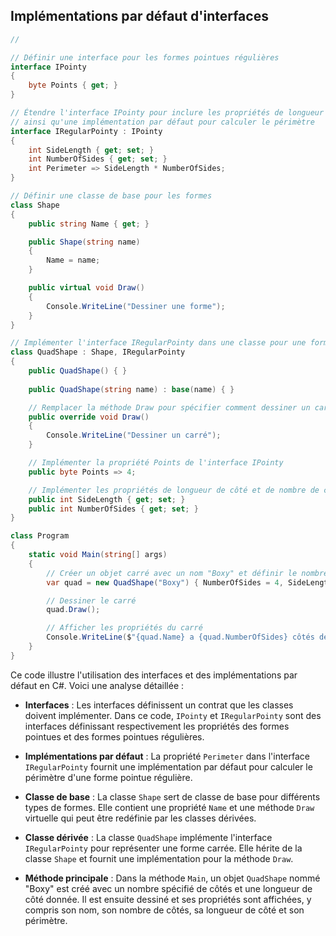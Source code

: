 
## Implémentations par défaut d'interfaces
```csharp
// 

// Définir une interface pour les formes pointues régulières
interface IPointy
{
    byte Points { get; }
}

// Étendre l'interface IPointy pour inclure les propriétés de longueur de côté et de nombre de côtés,
// ainsi qu'une implémentation par défaut pour calculer le périmètre
interface IRegularPointy : IPointy
{
    int SideLength { get; set; }
    int NumberOfSides { get; set; }
    int Perimeter => SideLength * NumberOfSides;
}

// Définir une classe de base pour les formes
class Shape
{
    public string Name { get; }

    public Shape(string name)
    {
        Name = name;
    }

    public virtual void Draw()
    {
        Console.WriteLine("Dessiner une forme");
    }
}

// Implémenter l'interface IRegularPointy dans une classe pour une forme carrée
class QuadShape : Shape, IRegularPointy
{
    public QuadShape() { }
    
    public QuadShape(string name) : base(name) { }

    // Remplacer la méthode Draw pour spécifier comment dessiner un carré
    public override void Draw()
    {
        Console.WriteLine("Dessiner un carré");
    }

    // Implémenter la propriété Points de l'interface IPointy
    public byte Points => 4;

    // Implémenter les propriétés de longueur de côté et de nombre de côtés de l'interface IRegularPointy
    public int SideLength { get; set; }
    public int NumberOfSides { get; set; }
}

class Program
{
    static void Main(string[] args)
    {
        // Créer un objet carré avec un nom "Boxy" et définir le nombre de côtés et la longueur des côtés
        var quad = new QuadShape("Boxy") { NumberOfSides = 4, SideLength = 4 };

        // Dessiner le carré
        quad.Draw();

        // Afficher les propriétés du carré
        Console.WriteLine($"{quad.Name} a {quad.NumberOfSides} côtés de longueur {quad.SideLength} et un périmètre de {quad.Perimeter}");
    }
}
```
Ce code illustre l'utilisation des interfaces et des implémentations par défaut en C#. Voici une analyse détaillée :

- **Interfaces** : Les interfaces définissent un contrat que les classes doivent implémenter. Dans ce code, `IPointy` et `IRegularPointy` sont des interfaces définissant respectivement les propriétés des formes pointues et des formes pointues régulières.

- **Implémentations par défaut** : La propriété `Perimeter` dans l'interface `IRegularPointy` fournit une implémentation par défaut pour calculer le périmètre d'une forme pointue régulière.

- **Classe de base** : La classe `Shape` sert de classe de base pour différents types de formes. Elle contient une propriété `Name` et une méthode `Draw` virtuelle qui peut être redéfinie par les classes dérivées.

- **Classe dérivée** : La classe `QuadShape` implémente l'interface `IRegularPointy` pour représenter une forme carrée. Elle hérite de la classe `Shape` et fournit une implémentation pour la méthode `Draw`.

- **Méthode principale** : Dans la méthode `Main`, un objet `QuadShape` nommé "Boxy" est créé avec un nombre spécifié de côtés et une longueur de côté donnée. Il est ensuite dessiné et ses propriétés sont affichées, y compris son nom, son nombre de côtés, sa longueur de côté et son périmètre.